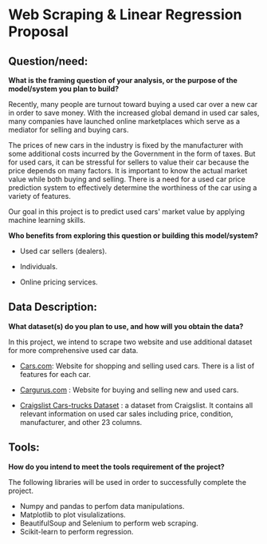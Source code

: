 # Web Scraping & Linear Regression  Proposal



## Question/need:

**What is the framing question of your analysis, or the purpose of the model/system you plan to build?**

Recently, many people are turnout toward buying a used car over a new car in order to save money.  With the increased global demand in used car sales, many companies have launched online marketplaces which serve as a mediator for selling and buying cars.

The prices of new cars in the industry is fixed by the manufacturer with some additional costs incurred by the Government in the form of taxes. But for used cars, it can be stressful for sellers to value their car because the price depends on many factors.  It is important to know the actual market value while both buying and selling. There is a need for a used car price prediction system to effectively determine the worthiness of the car using a variety of features.

Our goal in this project is to predict used cars' market value by applying machine learning skills.



**Who benefits from exploring this question or building this model/system?**

* Used car sellers (dealers).

* Individuals.

* Online pricing services.





## Data Description:

**What dataset(s) do you plan to use, and how will you obtain the data?**

In this project, we intend to scrape two website and use additional dataset for more comprehensive used car data.


* [Cars.com](https://www.cars.com/): Website for shopping and selling used cars. There is a list of features for each car.

* [Cargurus.com](https://www.cargurus.com/) : Website for buying and selling new and used cars.

* [Craigslist Cars-trucks Dataset](https://www.kaggle.com/austinreese/craigslist-carstrucks-data) : a dataset from Craigslist. It contains all relevant information on used car sales including price, condition, manufacturer, and other 23 columns.




## Tools:
**How do you intend to meet the tools requirement of the project?**

The following libraries will be used in order to successfully complete the project.
* Numpy and pandas to perfom data manipulations.
* Matplotlib to plot visulalizations.
* BeautifulSoup and Selenium to perform web scraping. 
* Scikit-learn to perform regression.
